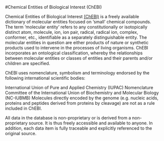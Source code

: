 #Chemical Entities of Biological Interest (ChEBI)

Chemical Entities of Biological Interest [(ChEBI)](http://www.ebi.ac.uk/chebi) is a freely available dictionary of molecular entities focused on ‘small’ chemical compounds. The term ‘molecular entity’ refers to any constitutionally or isotopically distinct atom, molecule, ion, ion pair, radical, radical ion, complex, conformer, etc., identifiable as a separately distinguishable entity. The molecular entities in question are either products of nature or synthetic products used to intervene in the processes of living organisms. ChEBI incorporates an ontological classification, whereby the relationships between molecular entities or classes of entities and their parents and/or children are specified.

ChEBI uses nomenclature, symbolism and terminology endorsed by the following international scientific bodies:

International Union of Pure and Applied Chemistry (IUPAC)
Nomenclature Committee of the International Union of Biochemistry and Molecular Biology (NC-IUBMB)
Molecules directly encoded by the genome (e.g. nucleic acids, proteins and peptides derived from proteins by cleavage) are not as a rule included in ChEBI.

All data in the database is non-proprietary or is derived from a non-proprietary source. It is thus freely accessible and available to anyone. In addition, each data item is fully traceable and explicitly referenced to the original source.
